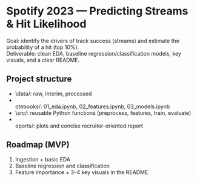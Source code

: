 # Spotify 2023 — Predicting Streams & Hit Likelihood

Goal: identify the drivers of track success (streams) and estimate the probability of a hit (top 10%).  
Deliverable: clean EDA, baseline regression/classification models, key visuals, and a clear README.

## Project structure
- \data/\: raw, interim, processed  
- \
otebooks/\: 01_eda.ipynb, 02_features.ipynb, 03_models.ipynb  
- \src/\: reusable Python functions (preprocess, features, train, evaluate)  
- \eports/\: plots and concise recruiter-oriented report  

## Roadmap (MVP)
1. Ingestion + basic EDA  
2. Baseline regression and classification  
3. Feature importance + 3–4 key visuals in the README
